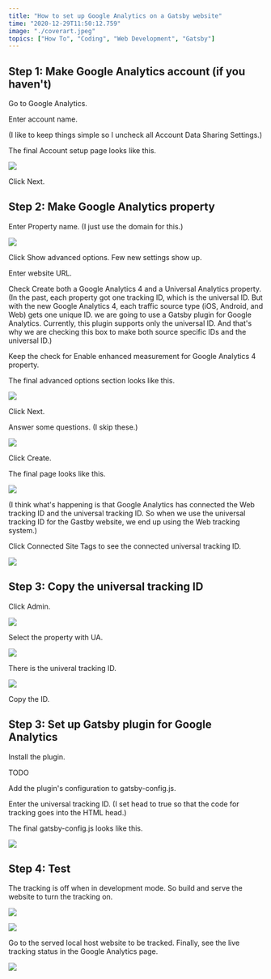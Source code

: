```yaml
---
title: "How to set up Google Analytics on a Gatsby website"
time: "2020-12-29T11:50:12.759"
image: "./coverart.jpeg"
topics: ["How To", "Coding", "Web Development", "Gatsby"]
---
```


## Step 1: Make Google Analytics account (if you haven't)

Go to Google Analytics.

Enter account name.

(I like to keep things simple so I uncheck all Account Data Sharing Settings.)

The final Account setup page looks like this.

![](image/1.png)

Click Next.

## Step 2: Make Google Analytics property

Enter Property name.
(I just use the domain for this.)

![](image/2.png)

Click Show advanced options.
Few new settings show up.

Enter website URL.

Check Create both a Google Analytics 4 and a Universal Analytics property.
(In the past, each property got one tracking ID, which is the universal ID.
But with the new Google Analytics 4, each traffic source type (iOS, Android, and Web) gets one unique ID.
we are going to use a Gatsby plugin for Google Analytics.
Currently, this plugin supports only the universal ID.
And that's why we are checking this box to make both source specific IDs and the universal ID.)

Keep the check for Enable enhanced measurement for Google Analytics 4 property.

The final advanced options section looks like this.

![](image/3.png)

Click Next.

Answer some questions. (I skip these.)

![](image/4.png)

Click Create.

The final page looks like this.

![](image/5.png)

(I think what's happening is that Google Analytics has connected the Web tracking ID and the universal tracking ID.
So when we use the universal tracking ID for the Gastby website, we end up using the Web tracking system.)

Click Connected Site Tags to see the connected universal tracking ID.

![](image/6.png)

## Step 3: Copy the universal tracking ID

Click Admin.

![](image/8.png)

Select the property with UA.

![](image/9.png)

There is the univeral tracking ID.

![](image/10.png)

Copy the ID.

## Step 3: Set up Gatsby plugin for Google Analytics

Install the plugin.

TODO

Add the plugin's configuration to gatsby-config.js.

Enter the universal tracking ID.
(I set head to true so that the code for tracking goes into the HTML head.)

The final gatsby-config.js looks like this.

![](image/11.png)

## Step 4: Test

The tracking is off when in development mode.
So build and serve the website to turn the tracking on.

![](image/12.png)

![](image/13.png)

Go to the served local host website to be tracked.
Finally, see the live tracking status in the Google Analytics page.

![](image/14.png)
